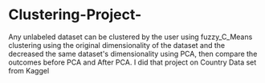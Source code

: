 # Clustering-Project-
 Any unlabeled dataset can be clustered by the user using fuzzy_C_Means clustering using the
original dimensionality of the dataset and the decreased the same dataset's dimensionality using PCA, then
compare the outcomes before PCA and After PCA.
I did that project on Country Data set from Kaggel
